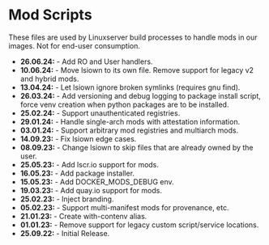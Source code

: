 # Mod Scripts

These files are used by Linuxserver build processes to handle mods in our images. Not for end-user consumption.

* **26.06.24:** - Add RO and User handlers.
* **10.06.24:** - Move lsiown to its own file. Remove support for legacy v2 and hybrid mods.
* **13.04.24:** - Let lsiown ignore broken symlinks (requires gnu find).
* **26.03.24:** - Add versioning and debug logging to package install script, force venv creation when python packages are to be installed.
* **25.02.24:** - Support unauthenticated registries.
* **29.01.24:** - Handle single-arch mods with attestation information.
* **03.01.24:** - Support arbitrary mod registries and multiarch mods.
* **14.09.23:** - Fix lsiown edge cases.
* **08.09.23:** - Change lsiown to skip files that are already owned by the user.
* **25.05.23:** - Add lscr.io support for mods.
* **16.05.23:** - Add package installer.
* **15.05.23:** - Add DOCKER_MODS_DEBUG env.
* **19.03.23:** - Add quay.io support for mods.
* **25.02.23:** - Inject branding.
* **05.02.23:** - Support multi-manifest mods for provenance, etc.
* **21.01.23:** - Create with-contenv alias.
* **01.01.23:** - Remove support for legacy custom script/service locations.
* **25.09.22:** - Initial Release.
